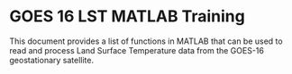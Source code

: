 # GOES 16 LST MATLAB Training

This document provides a list of functions in MATLAB that can be used to read and process Land Surface Temperature data from the GOES-16 geostationary satellite.
